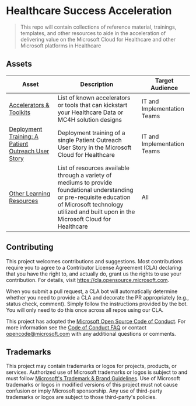 # Healthcare Success Acceleration

> This repo will contain collections of reference material, trainings, templates, and other resources to aide in the acceleration of delivering value on the Microsoft Cloud for Healthcare and other Microsoft platforms in Healthcare

## Assets

| Asset | Description | Target Audience |
| --- | --- | --- |
| [Accelerators & Toolkits](./Tools.md) | List of known accelerators or tools that can kickstart your Healthcare Data or MC4H solution designs | IT and Implementation Teams |
| [Deployment Training: A Patient Outreach User Story](./PatientOutreach_UserStoryTraining) | Deployment training of a single Patient Outreach User Story in the Microsoft Cloud for Healthcare | IT and Implementation Teams
| [Other Learning Resources](./LearningResources.md) | List of resources available through a variety of mediums to provide foundational understanding or pre-requisite education of Microsoft technology utilized and built upon in the Microsoft Cloud for Healthcare | All |


## Contributing

This project welcomes contributions and suggestions.  Most contributions require you to agree to a
Contributor License Agreement (CLA) declaring that you have the right to, and actually do, grant us
the rights to use your contribution. For details, visit https://cla.opensource.microsoft.com.

When you submit a pull request, a CLA bot will automatically determine whether you need to provide
a CLA and decorate the PR appropriately (e.g., status check, comment). Simply follow the instructions
provided by the bot. You will only need to do this once across all repos using our CLA.

This project has adopted the [Microsoft Open Source Code of Conduct](https://opensource.microsoft.com/codeofconduct/).
For more information see the [Code of Conduct FAQ](https://opensource.microsoft.com/codeofconduct/faq/) or
contact [opencode@microsoft.com](mailto:opencode@microsoft.com) with any additional questions or comments.

## Trademarks

This project may contain trademarks or logos for projects, products, or services. Authorized use of Microsoft 
trademarks or logos is subject to and must follow 
[Microsoft's Trademark & Brand Guidelines](https://www.microsoft.com/en-us/legal/intellectualproperty/trademarks/usage/general).
Use of Microsoft trademarks or logos in modified versions of this project must not cause confusion or imply Microsoft sponsorship.
Any use of third-party trademarks or logos are subject to those third-party's policies.
